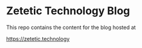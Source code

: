# Zetetic Technology Blog

This repo contains the content for the blog hosted at 

https://zetetic.technology
